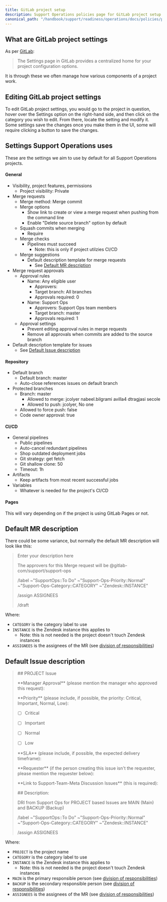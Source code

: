 ```yaml
---
title: GitLab project setup
description: Support Operations policies page for GitLab project setup
canonical_path: "/handbook/support/readiness/operations/docs/policies/project_setup"
---
```


## What are GitLab project settings

As per
[GitLab](https://docs.gitlab.com/ee/user/project/settings/):

> The Settings page in GitLab provides a centralized home for your project
> configuration options.

It is through these we often manage how various components of a project work.

## Editing GitLab project settings

To edit GitLab project settings, you would go to the project in question, hover
over the Settings option on the right-hand side, and then click on the category
you wish to edit. From there, locate the setting and modify it. Some settings
save the changes once you make them in the UI, some will require clicking a
button to save the changes.

## Settings Support Operations uses

These are the settings we aim to use by default for all Support Operations
projects.

#### General

- Visibility, project features, permissions
  - Project visibility: Private
- Merge requests
  - Merge method: Merge commit
  - Merge options
    - Show link to create or view a merge request when pushing from the command
      line
    - Enable "Delete source branch" option by default
  - Squash commits when merging
    - Require
  - Merge checks
    - Pipelines must succeed
      - Note: this is only if project utilzies CI/CD
  - Merge suggestions
    - Default description template for merge requests
      - See [Default MR description](#default-mr-description)
- Merge request approvals
  - Approval rules
    - Name: Any eligible user
      - Approvers:
      - Target branch: All branches
      - Approvals required: 0
    - Name: Support Ops
      - Approvers: Support Ops team members
      - Target branch: master
      - Approvals required: 1
  - Approval settings
    - Prevent editing approval rules in merge requests
    - Remove all approvals when commits are added to the source branch
- Default description template for issues
  - See [Default Issue description](#default-issue-description)

#### Repository

- Default branch
  - Default branch: master
  - Auto-close references issues on default branch
- Protected branches
  - Branch: master
    - Allowed to merge: jcolyer nabeel.bilgrami avilla4 dtragjasi secole
    - Allowed to push: jcolyer, No one
  - Allowed to force push: false
  - Code owner approval: true

#### CI/CD

- General pipelines
  - Public pipelines
  - Auto-cancel redundant pipelines
  - Shop outdated deployment jobs
  - Git strategy: get fetch
  - Git shallow clone: 50
  - Timeout: 1h
- Artifacts
  - Keep artifacts from most recent successful jobs
- Variables
  - Whatever is needed for the project's CI/CD

#### Pages

This will vary depending on if the project is using GitLab Pages or not.

## Default MR description

There could be some variance, but normally the default MR description will look
like this:

> Enter your description here
>
> <!-- DO NOT EDIT BELOW THIS LINE -->
>
> The approvers for this Merge request will be @gitlab-com/support/support-ops
>
> /label ~"SupportOps::To Do" ~"Support-Ops-Priority::Normal"
> ~"Support-Ops-Category::CATEGORY" ~"Zendesk::INSTANCE"
>
> /assign ASSIGNEES
>
> /draft

Where:

- `CATEGORY` is the category label to use
- `INSTANCE` is the Zendesk instance this applies to
  - Note: this is not needed is the project doesn't touch Zendesk instances
- `ASSIGNEES` is the assignees of the MR (see
  [division of responsibilities](../index.html#division-of-responsibilities))

## Default Issue description

> \## PROJECT Issue
>
> \*\*Manager Approval** (please mention the manager who approved this request):
>
> \*\*Priority** (please include, if possible, the priority: Critical, Important,
> Normal, Low):
>
> - [ ] Critical
>
> - [ ] Important
>
> - [ ] Normal
>
> - [ ] Low
>
>
> \*\*SLA** (please include, if possible, the expected delivery timeframe):
>
>
> \*\*Requester** (if the person creating this issue isn't the requester, please
> mention the requester below):
>
> \*\*Link to Support-Team-Meta Discussion Issues** (this is required):
>
> \## Description:
>
>
>
> <!-- DO NOT EDIT BELOW THIS LINE -->
>
> DRI from Support Ops for PROJECT based Issues are MAIN (Main) and BACKUP
> (Backup)
>
> /label ~"SupportOps::To Do" ~"Support-Ops-Priority::Normal"
> ~"Support-Ops-Category::CATEGORY" ~"Zendesk::INSTANCE"
>
> /assign ASSIGNEES

Where:

- `PROJECT` is the project name
- `CATEGORY` is the category label to use
- `INSTANCE` is the Zendesk instance this applies to
  - Note: this is not needed is the project doesn't touch Zendesk instances
- `MAIN` is the primary responsible person (see
  [division of responsibilities](../index.html#division-of-responsibilities))
- `BACKUP` is the secondary responsible person (see
  [division of responsibilities](../index.html#division-of-responsibilities))
- `ASSIGNEES` is the assignees of the MR (see
  [division of responsibilities](../index.html#division-of-responsibilities))

